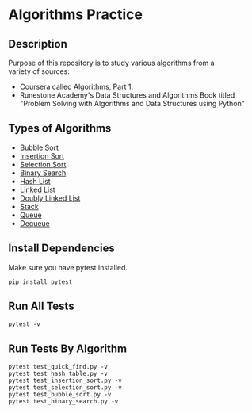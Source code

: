 # Algorithms Practice

## Description
Purpose of this repository is to study various algorithms from a  
variety of sources:
- Coursera called [Algorithms, Part 1](https://www.coursera.org/learn/algorithms-part1).
- Runestone Academy's Data Structures and Algorithms Book titled "Problem Solving with Algorithms and Data Structures using Python"

## Types of Algorithms
- [Bubble Sort](/sorting/bubble_sort.py)
- [Insertion Sort](/sorting/insertion_sort.py)
- [Selection Sort](/sorting/selection_sort.py)
- [Binary Search]((/search/binary_search.py))
- [Hash List](/other/hash_list.py)
- [Linked List](/other/linked_list.py)
- [Doubly Linked List](/other/doubly_linked_list.py)
- [Stack](/other/stack.py)
- [Queue](/other/queue.py)
- [Dequeue](/other/dequeue.py)

## Install Dependencies
Make sure you have pytest installed.
```
pip install pytest
```

## Run All Tests
```
pytest -v
```

## Run Tests By Algorithm
```
pytest test_quick_find.py -v
pytest test_hash_table.py -v
pytest test_insertion_sort.py -v
pytest test_selection_sort.py -v
pytest test_bubble_sort.py -v
pytest test_binary_search.py -v
```
